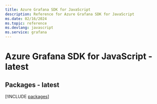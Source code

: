 ```yaml
---
title: Azure Grafana SDK for JavaScript
description: Reference for Azure Grafana SDK for JavaScript
ms.date: 02/16/2024
ms.topic: reference
ms.devlang: javascript
ms.service: grafana
---
```

# Azure Grafana SDK for JavaScript - latest
## Packages - latest
[!INCLUDE [packages](grafana-index.md)]